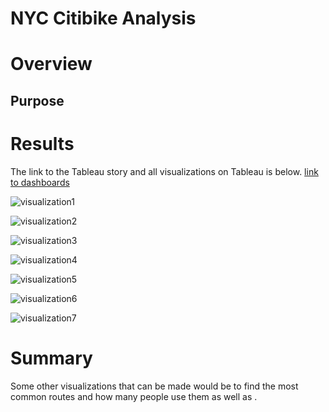 # NYC Citibike Analysis

# Overview
## Purpose


# Results

The link to the Tableau story and all visualizations on Tableau is below.
[link to dashboards](https://public.tableau.com/shared/TKG7GPZ39?:display_count=n&:origin=viz_share_link)

![visualization1](resources/NYCCitibikeAnalysis.png)


![visualization2](resources/NYCCitibikeAnalysis2.png)


![visualization3](resources/NYCCitibikeAnalysis3.png)


![visualization4](resources/NYCCitibikeAnalysis4.png)


![visualization5](resources/NYCCitibikeAnalysis5.png)


![visualization6](resources/NYCCitibikeAnalysis6.png)


![visualization7](resources/NYCCitibikeAnalysis7.png)


# Summary

Some other visualizations that can be made would be to find the most common routes and how many people use them as well as .
